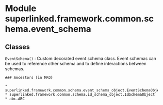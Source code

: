 Module superlinked.framework.common.schema.event_schema
=======================================================

Classes
-------

`EventSchema()`
:   Custom decorated event schema class.
    Event schemas can be used to reference other schema and to define interactions between schemas.

    ### Ancestors (in MRO)

    * superlinked.framework.common.schema.event_schema_object.EventSchemaObject
    * superlinked.framework.common.schema.id_schema_object.IdSchemaObject
    * abc.ABC